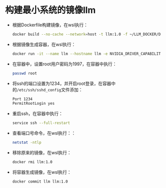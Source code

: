 # 构建最小系统的镜像llm

* 根据Dockerfile构建镜像，在wsl执行：

    ```bash
    docker build --no-cache --network=host -t llm:1.0 -f ~/LLM_DOCKER/Dockerfile .
    ```

* 根据镜像生成容器，在wsl执行：

    ```bash
    docker run -it --name llm --hostname llm -e NVIDIA_DRIVER_CAPABILITIES=compute,utility -e NVIDIA_VISIBLE_DEVICES=all --privileged=true --net=host --gpus=all llm:1.0
    ```

* 在容器中，设置root用户密码为1997，在容器中执行：

    ```bash
    passwd root

    ```

* 将ssh的端口设置为1234，并开启root登录，在容器中的`/etc/ssh/sshd_config`文件添加：

    ```bash
    Port 1234
    PermitRootLogin yes
    ```

* 重启ssh，在容器中执行：

    ```bash
    service ssh --full-restart
    ```

* 查看端口号命令，在wsl执行：：

    ```bash
    netstat -ntlp
    ```

* 移除原来的镜像，在wsl执行：

    ```bash
    docker rmi llm:1.0
    ```

* 将容器生成镜像，在wsl执行：

    ```bash
    docker commit llm llm:1.0
    ```
